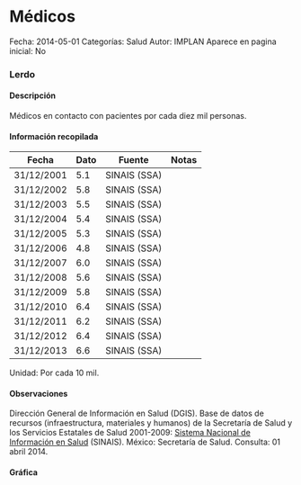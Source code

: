 Médicos
=====

Fecha: 2014-05-01
Categorías: Salud
Autor: IMPLAN
Aparece en pagina inicial: No

### Lerdo

#### Descripción

Médicos en contacto con pacientes por cada diez mil personas.

<!-- break -->

#### Información recopilada

<table class="table table-hover table-bordered matriz">
  <thead>
    <tr><th>Fecha</th><th>Dato</th><th>Fuente</th><th>Notas</th></tr>
  </thead>
  <tbody>
    <tr><td class="centrado">31/12/2001</td><td class="derecha">5.1</td><td>SINAIS (SSA)</td><td></td></tr>
    <tr><td class="centrado">31/12/2002</td><td class="derecha">5.8</td><td>SINAIS (SSA)</td><td></td></tr>
    <tr><td class="centrado">31/12/2003</td><td class="derecha">5.5</td><td>SINAIS (SSA)</td><td></td></tr>
    <tr><td class="centrado">31/12/2004</td><td class="derecha">5.4</td><td>SINAIS (SSA)</td><td></td></tr>
    <tr><td class="centrado">31/12/2005</td><td class="derecha">5.3</td><td>SINAIS (SSA)</td><td></td></tr>
    <tr><td class="centrado">31/12/2006</td><td class="derecha">4.8</td><td>SINAIS (SSA)</td><td></td></tr>
    <tr><td class="centrado">31/12/2007</td><td class="derecha">6.0</td><td>SINAIS (SSA)</td><td></td></tr>
    <tr><td class="centrado">31/12/2008</td><td class="derecha">5.6</td><td>SINAIS (SSA)</td><td></td></tr>
    <tr><td class="centrado">31/12/2009</td><td class="derecha">5.8</td><td>SINAIS (SSA)</td><td></td></tr>
    <tr><td class="centrado">31/12/2010</td><td class="derecha">6.4</td><td>SINAIS (SSA)</td><td></td></tr>
    <tr><td class="centrado">31/12/2011</td><td class="derecha">6.2</td><td>SINAIS (SSA)</td><td></td></tr>
    <tr><td class="centrado">31/12/2012</td><td class="derecha">6.4</td><td>SINAIS (SSA)</td><td></td></tr>
    <tr><td class="centrado">31/12/2013</td><td class="derecha">6.6</td><td>SINAIS (SSA)</td><td></td></tr>
  </tbody>
</table>

Unidad: Por cada 10 mil.

#### Observaciones

Dirección General de Información en Salud (DGIS). Base de datos de recursos (infraestructura, materiales y humanos) de la Secretaría de Salud y los Servicios Estatales de Salud 2001-2009: [Sistema Nacional de Información en Salud](http://www.sinais.salud.gob.mx) (SINAIS). México: Secretaría de Salud. Consulta: 01 abril 2014.

#### Gráfica

<div id="Morrisfpqiqcdu" class="grafica"></div>
  <script>
  new Morris.Line({
    element: 'Morrisfpqiqcdu',
    data: [
      { fecha: '2001-12-31', dato: 5.1000 },
      { fecha: '2002-12-31', dato: 5.8000 },
      { fecha: '2003-12-31', dato: 5.5000 },
      { fecha: '2004-12-31', dato: 5.4000 },
      { fecha: '2005-12-31', dato: 5.3000 },
      { fecha: '2006-12-31', dato: 4.8000 },
      { fecha: '2007-12-31', dato: 6.0000 },
      { fecha: '2008-12-31', dato: 5.6000 },
      { fecha: '2009-12-31', dato: 5.8000 },
      { fecha: '2010-12-31', dato: 6.4000 },
      { fecha: '2011-12-31', dato: 6.2000 },
      { fecha: '2012-12-31', dato: 6.4000 },
      { fecha: '2013-12-31', dato: 6.6000 }
    ],
    xkey: 'fecha',
    ykeys: ['dato'],
    labels: ['Dato'],
    lineColors: ['#FF5B02'],
    xLabelFormat: function(d) {
      return d.getDate()+'/'+(d.getMonth()+1)+'/'+d.getFullYear();
    },
    dateFormat: function (ts) {
      var d = new Date(ts);
      return d.getDate() + '/' + (d.getMonth() + 1) + '/' + d.getFullYear();
    }
  });
  </script>
